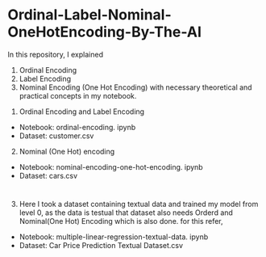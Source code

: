 # Ordinal-Label-Nominal-OneHotEncoding-By-The-AI 

In this repository, I explained
1) Ordinal Encoding
2) Label Encoding
3) Nominal Encoding (One Hot Encoding) with necessary theoretical and practical concepts in my notebook.

1. Ordinal Encoding and Label Encoding
* Notebook: ordinal-encoding. ipynb
* Dataset: customer.csv

2. Nominal (One Hot) encoding
* Notebook: nominal-encoding-one-hot-encoding. ipynb
* Dataset: cars.csv 

#
3. Here I took a dataset containing textual data and trained my model from level 0, as the data is testual that dataset also needs Orderd and Nominal(One Hot) Encoding which is also done. for this refer,
* Notebook: multiple-linear-regression-textual-data. ipynb
* Dataset: Car Price Prediction Textual Dataset.csv


